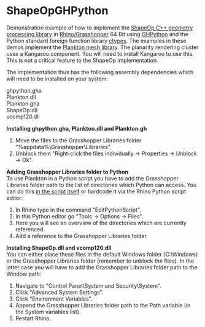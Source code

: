 ShapeOpGHPython
================

Demonstration example of how to implement the [ShapeOp C++ geometry processing library](http://shapeop.org/) in [Rhino/Grasshopper](http://www.grasshopper3d.com/) 64 Bit using [GHPython](http://www.food4rhino.com/project/ghpython) and the Python standard foreign function library [ctypes](https://docs.python.org/2/library/ctypes.html). The examples in these demos implement the [Plankton mesh library](https://github.com/Dan-Piker/Plankton). The planarity rendering cluster uses a Kangaroo component. You will need to install Kangaroo to use this. This is not a critical feature to the ShapeOp implementation.

 The implementation thus has the following assembly dependencies which will need to be installed on your system:

ghpython.gha <br/>
Plankton.dll <br/>
Plankton.gha <br/>
ShapeOp.dll <br/>
vcomp120.dll <br/>

**Installing ghpython.gha, Plankton.dll and Plankton.gh**<br/>
1) Move the files to the Grasshopper Libraries folder "%appdata%\Grasshopper\Libraries". <br/>
2) Unblock them "Right-click the files individually -> Properties -> Unblock -> Ok". <br/>

**Adding Grasshopper Libraries folder to Python**<br/>
To use Plankton in a Python script you have to add the Grasshopper Libraries folder path to the list of directories which Python can access. You can do this [in the script itself](http://www.grasshopper3d.com/forum/topics/python-module-search-path?commentId=2985220%3AComment%3A1104512) or hardcode it via the Rhino Python script editor:

1) In Rhino type in the command "EditPythonScript". <br/>
2) In this Python editor go "Tools -> Options -> Files". <br/>
3) Here you will see an overview of the directories which are currently referenced. <br/>
4) Add a reference to the Grasshopper Libraries folder. <br/>

**Installing  ShapeOp.dll and vcomp120.dll**<br/>
You can either place these files in the default Windows folder (C:\Windows) or the Grasshopper Libraries folder (remember to unblock the files). In the latter case you will have to add the Grasshopper Libraries folder path to the Window path:

1) Navigate to "Control Panel\System and Security\System".<br/>
2) Click "Advanced System Settings".<br/>
3) Click "Environment Variables".<br/>
4) Append the Grasshopper Libraries folder path to the Path variable (in the System variables list).<br/>
5) Restart Rhino.<br/>
